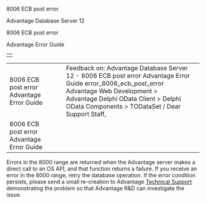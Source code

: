 8006 ECB post error




Advantage Database Server 12  

8006 ECB post error

Advantage Error Guide

|  |
| --- |
|  |

|  |  |  |  |  |
| --- | --- | --- | --- | --- |
| 8006 ECB post error  Advantage Error Guide |  |  | Feedback on: Advantage Database Server 12 - 8006 ECB post error Advantage Error Guide error\_8006\_ecb\_post\_error Advantage Web Development > Advantage Delphi OData Client > Delphi OData Components > TODataSet / Dear Support Staff, |  |
| 8006 ECB post error  Advantage Error Guide |  |  |  |  |

Errors in the 8000 range are returned when the Advantage server makes a direct call to an OS API, and that function returns a failure. If you receive an error in the 8000 range, retry the database operation. If the error condition persists, please send a small re-creation to Advantage [Technical Support](master_technical_support_u_s__and_canada.htm) demonstrating the problem so that Advantage R&D can investigate the issue.